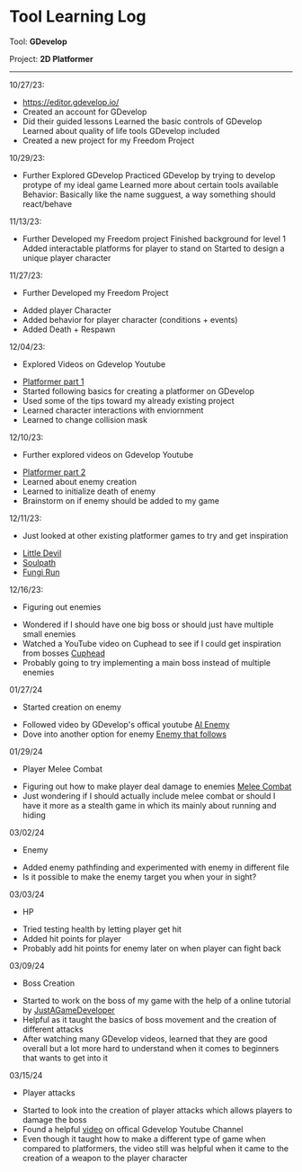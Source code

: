 # Tool Learning Log

Tool: **GDevelop**

Project: **2D Platformer**

---

10/27/23:
* https://editor.gdevelop.io/
* Created an account for GDevelop
* Did their guided lessons
Learned the basic controls of GDevelop
Learned about quality of life tools GDevelop included
* Created a new project for my Freedom Project

10/29/23:
* Further Explored GDevelop
Practiced GDevelop by trying to develop protype of my ideal game
Learned more about certain tools available
Behavior: Basically like the name sugguest, a way something should react/behave

11/13/23:
* Further Developed my Freedom project
Finished background for level 1
Added interactable platforms for player to stand on
Started to design a unique player character

11/27/23:
* Further Developed my Freedom Project
- Added player Character
- Added behavior for player character (conditions + events)
- Added Death + Respawn

12/04/23:
* Explored Videos on Gdevelop Youtube
- [Platformer part 1](https://www.youtube.com/watch?v=eU0kkLSdw0Y&list=PL3YlZTdKiS88iYgcne_mR-Gyhp288zeir&ab_channel=GDevelop)
- Started following basics for creating a platformer on GDevelop
- Used some of the tips toward my already existing project
- Learned character interactions with enviornment
- Learned to change collision mask

12/10/23:
* Further explored videos on Gdevelop Youtube
- [Platformer part 2](https://www.youtube.com/watch?v=Li4vhL1bXLc&list=PL3YlZTdKiS88iYgcne_mR-Gyhp288zeir&index=2&ab_channel=GDevelop)
- Learned about enemy creation
- Learned to initialize death of enemy
- Brainstorm on if enemy should be added to my game

12/11/23:
* Just looked at other existing platformer games to try and get inspiration
- [Little Devil](https://gd.games/kitjenson/little-devils)
- [Soulpath](https://gd.games/oxygenchick/soulpath)
- [Fungi Run](https://gd.games/shehan/fungirun)

12/16/23:
* Figuring out enemies
- Wondered if I should have one big boss or should just have multiple small enemies
- Watched a YouTube video on Cuphead to see if I could get inspiration from bosses [Cuphead](https://youtu.be/s7-VBYNB2Rs?si=KsXDCytfl8lVnptG)
- Probably going to try implementing a main boss instead of multiple enemies

01/27/24
* Started creation on enemy
- Followed video by GDevelop's offical youtube [AI Enemy](https://youtu.be/0aGBYsrGwm0?si=6PN7L1inN6hk6rEb)
- Dove into another option for enemy [Enemy that follows](https://youtu.be/DyEf4E_myUk?si=KtJLXPUL0TYqdXsc)

01/29/24
* Player Melee Combat
- Figuring out how to make player deal damage to enemies [Melee Combat](https://youtu.be/ZjxWwf7RslU?si=-2Ng0_LcMdp3VDbi)
- Just wondering if I should actually include melee combat or should I have it more as a stealth game in which its mainly about running and hiding

03/02/24
* Enemy
- Added enemy pathfinding and experimented with enemy in different file
- Is it possible to make the enemy target you when your in sight?

03/03/24
* HP
- Tried testing health by letting player get hit
- Added hit points for player
- Probably add hit points for enemy later on when player can fight back

03/09/24
* Boss Creation
- Started to work on the boss of my game with the help of a online tutorial by [JustAGameDeveloper](https://youtu.be/Ld-c0ufLoKk?si=DzWTf5dK635BmdNR)
- Helpful as it taught the basics of boss movement and the creation of different attacks
- After watching many GDevelop videos, learned that they are good overall but a lot more hard to understand when it comes to beginners that wants to get into it

03/15/24
* Player attacks
- Started to look into the creation of player attacks which allows players to damage the boss
- Found a helpful [video](https://youtu.be/mckuSpr8vio?si=4enqlbcz4a86PbTI) on offical Gdevelop Youtube Channel
- Even though it taught how to make a different type of game when compared to platformers, the video still was helpful when it came to the creation of a weapon to the player character
<!--
* Links you used today (websites, videos, etc)
* Things you tried, progress you made, etc
* Challenges, a-ha moments, etc
* Questions you still have
* What you're going to try next
-->
